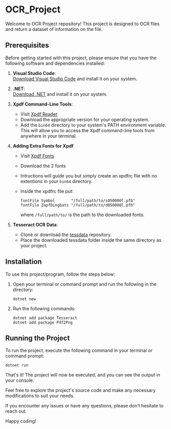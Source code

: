 # OCR_Project

Welcome to OCR Project repository! This project is designed to OCR files and return a dataset of information on the file.

## Prerequisites

Before getting started with this project, please ensure that you have the following software and dependencies installed:

1. **Visual Studio Code**:  
   [Download Visual Studio Code](https://code.visualstudio.com/download) and install it on your system.

2. **.NET**:  
   [Download .NET](https://dotnet.microsoft.com/download) and install it on your system.

3. **Xpdf Command-Line Tools**:  
   - Visit [Xpdf Reader](https://www.xpdfreader.com/download.html)
   - Download the appropriate version for your operating system.
   - Add the `bin64` directory to your system's PATH environment variable. This will allow you to access the Xpdf command-line tools from anywhere in your terminal.

4. **Adding Extra Fonts for Xpdf**
   - Visit [Xpdf Fonts](http://www.glyphandcog.com/support/q0016.html)
   - Download the 2 fonts
   - Intructions will guide you but simply create an xpdfrc file with no extentions in your `bin64` directory.
   - Inside the xpdfrc file put:

     ```text
     fontFile Symbol       "/full/path/to/s050000l.pfb"
     fontFile ZapfDingbats "/full/path/to/d050000l.pfb"
     ```
     
     where `/full/path/to/` is the path to the downloaded fonts.

5. **Tesseract OCR Data**:  
   - Clone or download the [tessdata](https://github.com/tesseract-ocr/tessdata) repository.
   - Place the downloaded tessdata folder inside the same directory as your project.

## Installation

To use this project/program, follow the steps below:

1. Open your terminal or command prompt and run the following in the directory:
   ```shell
   dotnet new
   ```

2. Run the following commands:

   ```shell
   dotnet add package Tesseract
   dotnet add package Pdf2Png
   ```

## Running the Project

To run the project, execute the following command in your terminal or command prompt:

```shell
dotnet run
```

That's it! The project will now be executed, and you can see the output in your console.

Feel free to explore the project's source code and make any necessary modifications to suit your needs.

If you encounter any issues or have any questions, please don't hesitate to reach out.

Happy coding!
